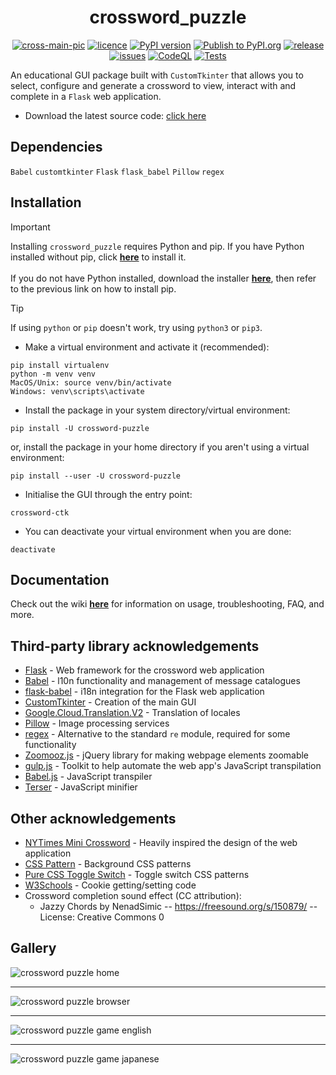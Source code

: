 <div align="center">
  
  # crossword_puzzle

</div>

<div align="center">

  <a href="">![cross-main-pic](https://github.com/tomasvana10/crossword_puzzle/assets/124552709/370a11cb-540e-41c4-8917-5f5272da2ebd)</a>
  <a href="">![licence](https://img.shields.io/badge/licence-MIT-green?style=flat?logo=licence)</a>
  <a href="">[![PyPI version](https://img.shields.io/pypi/v/crossword_puzzle?style=flat-square)](https://pypi.org/project/crossword_puzzle/)</a>
  <a href="">[![Publish to PyPI.org](https://github.com/tomasvana10/crossword_puzzle/actions/workflows/publish.yml/badge.svg)](https://github.com/tomasvana10/crossword_puzzle/actions/workflows/publish.yml)</a>
  <a href="">[![release](https://img.shields.io/github/v/release/tomasvana10/crossword_puzzle?logo=github)](https://github.com/tomasvana10/crossword_puzzle/releases/latest)</a>
  <a href="">[![issues](https://img.shields.io/github/issues-raw/tomasvana10/crossword_puzzle.svg?maxAge=25000)](https://github.com/tomasvana10/crossword_puzzle/issues)</a>
  <a href="">[![CodeQL](https://github.com/tomasvana10/crossword_puzzle/actions/workflows/github-code-scanning/codeql/badge.svg)](https://github.com/tomasvana10/crossword_puzzle/actions/workflows/github-code-scanning/codeql)</a>
  <a href="">[![Tests](https://github.com/tomasvana10/crossword_puzzle/actions/workflows/tox-tests.yml/badge.svg)](https://github.com/tomasvana10/crossword_puzzle/actions/workflows/tox-tests.yml)</a>
  
</div>

An educational GUI package built with `CustomTkinter` that allows you to select, configure and generate a crossword to view, interact with and complete in a `Flask` web application.
- Download the latest source code: [click here](https://github.com/tomasvana10/crossword_puzzle/releases/latest)

## Dependencies
`Babel`
`customtkinter`
`Flask`
`flask_babel`
`Pillow`
`regex`

## Installation
> [!IMPORTANT]
> Installing `crossword_puzzle` requires Python and pip.
> If you have Python installed without pip, click **[here](https://pip.pypa.io/en/stable/installation/)** to install it.<br><br>
> If you do not have Python installed, download the installer **[here](https://www.python.org/downloads/)**, then refer to the previous link on how to install pip.

> [!TIP]
> If using `python` or `pip` doesn't work, try using `python3` or `pip3`.

- Make a virtual environment and activate it (recommended):
```
pip install virtualenv
python -m venv venv
MacOS/Unix: source venv/bin/activate
Windows: venv\scripts\activate
```
- Install the package in your system directory/virtual environment:
```
pip install -U crossword-puzzle
```
or, install the package in your home directory if you aren't using a virtual environment:
```
pip install --user -U crossword-puzzle
```
- Initialise the GUI through the entry point:
```
crossword-ctk
```
- You can deactivate your virtual environment when you are done:
```
deactivate
```

## Documentation
Check out the wiki **[here](https://github.com/tomasvana10/crossword_puzzle/wiki)** for information on usage, troubleshooting, FAQ, and more.

## Third-party library acknowledgements
- [Flask](https://flask.palletsprojects.com/en/3.0.x/) - Web framework for the crossword web application
- [Babel](https://babel.pocoo.org/en/latest/) - l10n functionality and management of message catalogues
- [flask-babel](https://python-babel.github.io/flask-babel/) - i18n integration for the Flask web application
- [CustomTkinter](https://github.com/TomSchimansky/CustomTkinter) - Creation of the main GUI
- [Google.Cloud.Translation.V2](https://cloud.google.com/dotnet/docs/reference/Google.Cloud.Translation.V2/latest) - Translation of locales 
- [Pillow](https://pillow.readthedocs.io/en/stable/) - Image processing services
- [regex](https://github.com/mrabarnett/mrab-regex) - Alternative to the standard `re` module, required for some functionality
- [Zoomooz.js](https://jaukia.github.io/zoomooz/) - jQuery library for making webpage elements zoomable
- [gulp.js](https://gulpjs.com/) - Toolkit to help automate the web app's JavaScript transpilation
- [Babel.js](https://babeljs.io/) - JavaScript transpiler
- [Terser](https://terser.org/) - JavaScript minifier

## Other acknowledgements
- [NYTimes Mini Crossword](https://www.nytimes.com/crosswords/game/mini) - Heavily inspired the design of the web application
- [CSS Pattern](https://css-pattern.com) - Background CSS patterns
- [Pure CSS Toggle Switch](https://codepen.io/morgoe/pen/VvzWQg) - Toggle switch CSS patterns
- [W3Schools](https://www.w3schools.com/js/js_cookies.asp) - Cookie getting/setting code
- Crossword completion sound effect (CC attribution):
  - Jazzy Chords by NenadSimic -- https://freesound.org/s/150879/ -- License: Creative Commons 0

## Gallery
<img alt="crossword puzzle home" src="https://github.com/tomasvana10/crossword_puzzle/assets/124552709/b7472342-5cfe-418b-bdf1-cd7ab0389ace">
<hr>
<img alt="crossword puzzle browser" src="https://github.com/tomasvana10/crossword_puzzle/assets/124552709/b3be1965-3847-45c8-99fd-b2ad284b46d9">
<hr>
<img alt="crossword puzzle game english" src="https://github.com/tomasvana10/crossword_puzzle/assets/124552709/40c74282-8981-4b90-a29e-b4787d3ea134">
<hr>
<img alt="crossword puzzle game japanese" src="https://github.com/tomasvana10/crossword_puzzle/assets/124552709/e892e74d-fa45-4866-8483-27b950cf152c">
